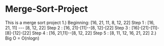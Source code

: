 # Merge-Sort-Project
This is a merge sort project
1.)
Beginning: [16, 21, 11, 8, 12, 22]
Step 1 : [16, 21, 11] --- [8, 12, 22]
Step 2 : [16, 21]-[11]--[8, 12]-[22]
Step 3 : [16]-[21]-[11]-[8]-[12]-[22]
Step 4 : [16, 21,11]--[8, 12, 22]
Step 5 : [8, 11, 12, 16, 21, 22]
2.)
Big O = O(nlogn)

